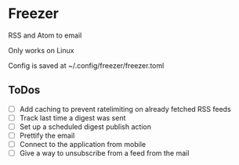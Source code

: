# Freezer
RSS and Atom to email

Only works on Linux

Config is saved at ~/.config/freezer/freezer.toml


## ToDos
- [ ] Add caching to prevent ratelimiting on already fetched RSS feeds
- [ ] Track last time a digest was sent
- [ ] Set up a scheduled digest publish action
- [ ] Prettify the email
- [ ] Connect to the application from mobile
- [ ] Give a way to unsubscribe from a feed from the mail
